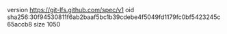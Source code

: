 version https://git-lfs.github.com/spec/v1
oid sha256:30f94530811f6ab2baaf5bc1b39cdebe4f5049fd1179fc0bf5423245c65accb8
size 1050
